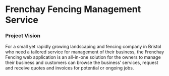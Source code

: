 # Frenchay Fencing Management Service

### Project Vision
For a small yet rapidly growing landscaping and fencing company in Bristol who need a tailored service for management of their business, the Frenchay Fencing web application is an all-in-one solution for the owners to manage their business and customers can browse the business’ services, request and receive quotes and invoices for potential or ongoing jobs.
